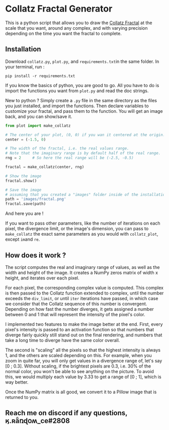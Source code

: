 # Collatz Fractal Generator

This is a python script that allows you to draw the [Collatz Fractal](https://en.wikipedia.org/wiki/Collatz_conjecture) at the scale that you want, around any complex, and with varying precision depending on the time you want the fractal to complete.

## Installation

Download `collatz.py`, `plot.py`, and `requirements.txt`in the same folder. 
In your terminal, run :
```
pip install -r requirements.txt
```
If you know the basics of python, you are good to go. All you have to do is import the functions you want from `plot.py` and read the doc strings.

New to python ? Simply create a `.py` file in the same directory as the files you just installed, and import the functions. Then declare variables to customize your fractal, and pass them to the function. You will get an image back, and you can show/save it.
```py
from plot import make_collatz

# The center of your plot, (0, 0) if you wan it centered at the origin.
center = (-1.5, 0)

# The width of the fractal, i.e. the real values range.
# Note that the imaginary range is by default half of the real range.
rng = 2		# So here the real range will be (-2.5, -0.5)

fractal = make_collatz(center, rng)

# Show the image
fractal.show()

# Save the image
# assuming that you created a "images" folder inside of the installation directory
path = 'images/fractal.png'
fractal.save(path)
``` 

And here you are !

If you want to pass other parameters, like the number of iterations on each pixel, the divergence limit, or the image's dimension, you can pass to `make_collatz` the exact same parameters as you would with `collatz_plot`, except `im`and `re`.

## How does it work ?

The script computes the real and imaginary range of values, as well as the width and height of the image. It creates a NumPy zeros matrix of width x height, and iterates over each pixel.

For each pixel, the corresponding complex value is computed. This complex is then passed to the Collatz function extended to complex, until the number exceeds the `div_limit`, or until `iter` iterations have passed, in which case we consider that the Collatz sequence of this number is convergent. Depending on how fast the number diverges, it gets assigned a number between 0 and 1 that will represent the intensity of the pixel's color.

I implemented two features to make the image better at the end. First, every pixel's intensity is passed to an activation function so that numbers that diverge fairly quickly still stand out on the final rendering, and numbers that take a long time to diverge have the same color overall.

The second is "scaling" all the pixels so that the highest intensity is always 1, and the others are scaled depending on this. For example, when you zoom in quite far, you will only get values in a divergence range of, let's say [0 ; 0.3]. Without scaling, if the brightest pixels are 0.3, i.e. 30% of the normal color, you won't be able to see anything on the picture. To avoid this, we would multiply each value by 3.33 to get a range of [0 ; 1], which is way better.

Once the NumPy matrix is all good, we convert it to a Pillow image that is returned to you.

## Reach me on discord if any questions, ӄ.ʀǟռɖօʍ_ce#2808
